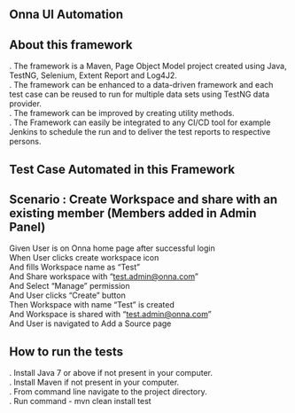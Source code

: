 Onna UI Automation
-------------------

About this framework
--------------------

. The framework is a Maven, Page Object Model project created using Java, TestNG, Selenium, Extent Report and Log4J2. <br/>
. The framework can be enhanced to a data-driven framework and each test case can be reused to run for multiple data sets using TestNG data provider. <br/>
. The framework can be improved by creating utility methods. <br/>
. The Framework can easily be integrated to any CI/CD tool for example Jenkins to schedule the run and to deliver the test reports to respective persons. <br/>


Test Case Automated in this Framework
--------------------------------------

Scenario : Create Workspace and share with an existing member (Members added in Admin Panel)
--------
Given User is on Onna home page after successful login <br/>
When User clicks create workspace icon <br/>
And fills Workspace name as “Test” <br/>
And Share workspace with  “test.admin@onna.com”  <br/>
And Select “Manage” permission <br/>
And User clicks “Create” button <br/>
Then Workspace with name “Test” is created <br/>
And Workspace is shared with “test.admin@onna.com” <br/>
And User is navigated to Add a Source page <br/>


How to run the tests
--------------------

. Install Java 7 or above if not present in your computer. <br/>
. Install Maven if not present in your computer. <br/>
. From command line navigate to the project directory. <br/>
. Run command - mvn clean install test <br/>